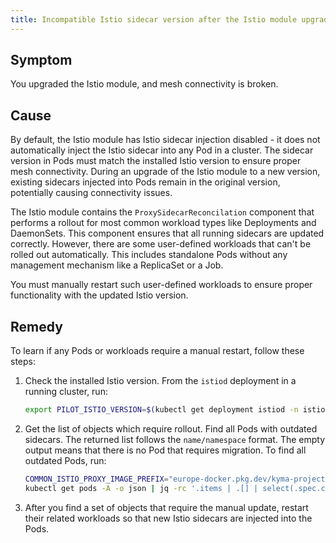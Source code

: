 ```yaml
---
title: Incompatible Istio sidecar version after the Istio module upgrade
---
```


## Symptom

You upgraded the Istio module, and mesh connectivity is broken.

## Cause

By default, the Istio module has Istio sidecar injection disabled - it does not automatically inject the Istio sidecar into any Pod in a cluster.
The sidecar version in Pods must match the installed Istio version to ensure proper mesh connectivity. During an upgrade of the Istio module to a new version, existing sidecars injected into Pods remain in the original version, potentially causing connectivity issues.

The Istio module contains the `ProxySidecarReconcilation` component that performs a rollout for most common workload types like Deployments and DaemonSets. This component ensures that all running sidecars are updated correctly.
However, there are some user-defined workloads that can't be rolled out automatically. This includes standalone Pods without any management mechanism like a ReplicaSet or a Job.

You must manually restart such user-defined workloads to ensure proper functionality with the updated Istio version.

## Remedy

To learn if any Pods or workloads require a manual restart, follow these steps:

1. Check the installed Istio version. From the `istiod` deployment in a running cluster, run:

      ```bash
      export PILOT_ISTIO_VERSION=$(kubectl get deployment istiod -n istio-system -o json | jq '.spec.template.spec.containers | .[].image' | sed 's/[^:"]*[:]//' | sed 's/["]//g')
      ```
2. Get the list of objects which require rollout. Find all Pods with outdated sidecars. The returned list follows the `name/namespace` format. The empty output means that there is no Pod that requires migration. To find all outdated Pods, run:


   ```bash
   COMMON_ISTIO_PROXY_IMAGE_PREFIX="europe-docker.pkg.dev/kyma-project/prod/external/istio/proxyv2"
   kubectl get pods -A -o json | jq -rc '.items | .[] | select(.spec.containers[].image | startswith("'"${COMMON_ISTIO_PROXY_IMAGE_PREFIX}"'") and (endswith("'"${PILOT_ISTIO_VERSION}"'") | not))  | "\(.metadata.name)/\(.metadata.namespace)"'
   ```

3. After you find a set of objects that require the manual update, restart their related workloads so that new Istio sidecars are injected into the Pods.
